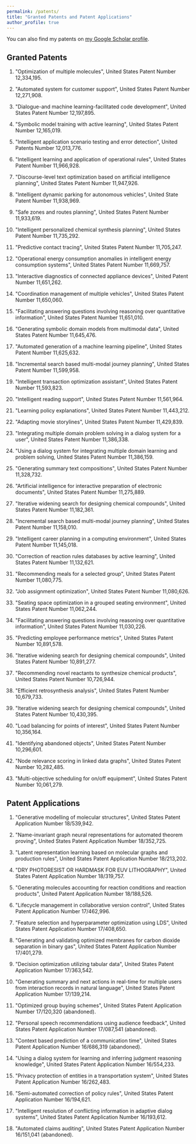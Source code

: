 ```yaml
---
permalink: /patents/
title: "Granted Patents and Patent Applications"
author_profile: true
---
```

You can also find my patents on [my Google Scholar profile](https://scholar.google.com/citations?user=2KN9ivEAAAAJ&hl).

## Granted Patents

1. "Optimization of multiple molecules", United States Patent Number 12,334,195. 

1. "Automated system for customer support", United States Patent Number 12,271,908. 

1. "Dialogue-and machine learning-facilitated code development", United States Patent Number 12,197,895. 

1. "Symbolic model training with active learning", United States Patent Number 12,165,019.

1. "Intelligent application scenario testing and error detection",  United Patents Number 12,013,776.

1. "Intelligent learning and application of operational rules", United States Patent Number 11,966,928. 

1. "Discourse-level text optimization based on artificial intelligence planning",  United States Patent Number 11,947,926. 

1. "Intelligent dynamic parking for autonomous vehicles", United State Patent Number 11,938,969. 

1. "Safe zones and routes planning", United States Patent Number 11,933,619.

1. "Intelligent personalized chemical synthesis planning", United States Patent Number 11,735,292.

1. "Predictive contact tracing", United States Patent Number 11,705,247.

1. "Operational energy consumption anomalies in intelligent energy consumption systems", United States Patent Number 11,669,757.

1. "Interactive diagnostics of connected appliance devices", United Patent Number 11,651,262. 

1. "Coordination management of multiple vehicles", United States Patent Number 11,650,060. 

1. "Facilitating answering questions involving reasoning over quantitative information", United States Patent Number 11,651,010.

1. "Generating symbolic domain models from multimodal data", United States Patent Number 11,645,476. 

1. "Automated generation of a machine learning pipeline",  United States Patent Number 11,625,632. 

1. "Incremental search based multi-modal journey planning", United States Patent Number 11,599,958.

1. "Intelligent transaction optimization assistant", United States Patent Number 11,593,823.

1. "Intelligent reading support", United States Patent Number 11,561,964.

1. "Learning policy explanations", United States Patent Number 11,443,212. 

1. "Adapting movie storylines", United States Patent Number 11,429,839. 

1. "Integrating multiple domain problem solving in a dialog system for a user", United States Patent Number 11,386,338. 

1. "Using a dialog system for integrating multiple domain learning and problem solving, United States Patent Number 11,386,159. 

1. "Generating summary text compositions", United States Patent Number 11,328,732. 

1. "Artificial intelligence for interactive preparation of electronic documents", United States Patent Number 11,275,889. 

1. "Iterative widening search for designing chemical compounds",  United States Patent Number 11,182,361. 

1. "Incremental search based multi-modal journey planning",  United States Patent Number 11,158,010. 

1. "Intelligent career planning in a computing environment", United States Patent Number 11,145,018. 

1. "Correction of reaction rules databases by active learning", United States Patent Number 11,132,621. 

1. "Recommending meals for a selected group", United States Patent Number 11,080,775. 

1. "Job assignment optimization", United States Patent Number 11,080,626. 

1. "Seating space optimization in a grouped seating environment", United States Patent Number 11,062,244.

1. "Facilitating answering questions involving reasoning over quantitative information", United States Patent Number 11,030,226. 

1. "Predicting employee performance metrics", United States Patent Number 10,891,578. 

1. "Iterative widening search for designing chemical compounds", United States Patent Number 10,891,277. 

1. "Recommending novel reactants to synthesize chemical products", United States Patent Number 10,726,944. 

1. "Efficient retrosynthesis analysis", United States Patent Number 10,679,733. 

1. "Iterative widening search for designing chemical compounds", United States Patent Number 10,430,395. 

1. "Load balancing for points of interest", United States Patent Number 10,356,164. 

1. "Identifying abandoned objects", United States Patent Number 10,296,601. 

1. "Node relevance scoring in linked data graphs", United States Patent Number 10,282,485. 

1. "Multi-objective scheduling for on/off equipment", United States Patent Number 10,061,279. 


## Patent Applications

1. "Generative modelling of molecular structures", United States Patent Application Number 18/539,942. 

1. "Name-invariant graph neural representations for automated theorem proving", United States Patent Application Number 18/352,725.

1. "Latent representation learning based on molecular graphs and production rules", United States Patent Application Number 18/213,202. 

1. "DRY PHOTORESIST OR HARDMASK FOR EUV LITHOGRAPHY", United States Patent Application Number 18/319,757.

1. "Generating molecules accounting for reaction conditions and reaction products", United Patent Application Number 18/188,526. 

1. "Lifecycle management in collaborative version control",  United States Patent Application Number 17/462,996. 

1. "Feature selection and hyperparameter optimization using LDS", United States Patent Application Number 17/408,650. 

1. "Generating and validating optimized membranes for carbon dioxide separation in binary gas", United States Patent Application Number 17/401,279.

1. "Decision optimization utilizing tabular data", United States Patent Application Number 17/363,542.

1. "Generating summary and next actions in real-time for multiple users from interaction records in natural language", United States Patent Application Number 17/139,214.

1. "Optimized group buying schemes", United States Patent Application Number 17/120,320 (abandoned).

1. "Personal speech recommendations using audience feedback", United States Patent Application Number 17/087,541 (abandoned).

1. "Context based prediction of a communication time", United States Patent Application Number 16/686,319 (abandoned).

1. "Using a dialog system for learning and inferring judgment reasoning knowledge", United States Patent Application Number 16/554,233.

1. "Privacy protection of entities in a transportation system",  United States Patent Application Number 16/262,483.

1. "Semi-automated correction of policy rules", United States Patent Application Number 16/194,621. 

1. "Intelligent resolution of conflicting information in adaptive dialog systems",  United States Patent Application Number 16/193,612. 

1. "Automated claims auditing", United States Patent Application Number 16/151,041 (abandoned).
